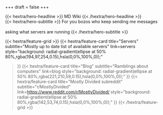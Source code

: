 +++
draft = false
+++

<div class="mt-6 mb-6">
{{< hextra/hero-headline >}}
  MD Wiki
{{< /hextra/hero-headline >}}
</div>

<div class="mb-12">
{{< hextra/hero-subtitle >}}
  For you bozos who keep sending me messages &nbsp;<br class="sm:block hidden" />
  asking what servers are running
{{< /hextra/hero-subtitle >}}
</div>

<div class="mt-6"></div>

{{< hextra/feature-grid >}}
  {{< hextra/feature-card
    title="Servers"
    subtitle="Mostly up to date list of available servers"
	link=servers
    style="background: radial-gradient(ellipse at 50% 80%,rgba(194,97,254,0.15),hsla(0,0%,100%,0));"
  >}}
  {{< hextra/feature-card
    title="Blog"
    subtitle="Ramblings about computers"
	link=blog
    style="background: radial-gradient(ellipse at 50% 80%,rgba(221,210,59,0.15),hsla(0,0%,100%,0));"
  >}}
  {{< hextra/feature-card
    title="Mostly Divided subreddit"
    subtitle="r/MostlyDivided"
	link=https://www.reddit.com/r/MostlyDivided/
    style="background: radial-gradient(ellipse at 50% 80%,rgba(142,53,74,0.15),hsla(0,0%,100%,0));"	
  >}}
{{< /hextra/feature-grid >}}